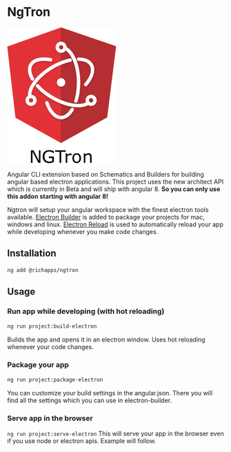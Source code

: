 # NgTron

![Alt text](ngtron.png?raw=true "NGTron Logo")

Angular CLI extension based on Schematics and Builders for building angular based electron applications.
This project uses the new architect API which is currently in Beta and will ship with angular 8.
**So you can only use this addon starting with angular 8!**

Ngtron will setup your angular workspace with the finest electron tools available. [Electron Builder](https://github.com/electron-userland/electron-builder) is added to package your projects for mac, windows and linux.
[Electron Reload](https://www.npmjs.com/package/electron-reload) is used to automatically reload your app while developing whenever you make code changes.


## Installation
```bash
ng add @richapps/ngtron
```

## Usage

### Run app while developing (with hot reloading)
```bash
ng run project:build-electron
```
Builds the app and opens it in an electron window. Uses hot reloading whenever your code changes.
### Package your app
```bash
ng run project:package-electron
```
You can customize your build settings in the angular.json.
There you will find all the settings which you can use in electron-builder.

### Serve app in the browser
`ng run project:serve-electron`
This will serve your app in the browser even if you use node or electron apis. 
Example will follow.



